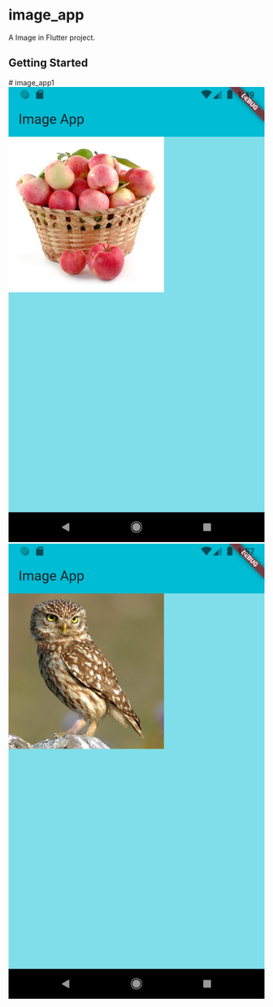 # image_app

A Image in Flutter project.

## Getting Started


#   i m a g e _ a p p 1 
 
![image alt ](https://github.com/mr-yashmaurya/image_app1/blob/d5b24d3cb8662d7fad0bd9eeed466395e9f18601/Screenshot_1754468393.png?raw=true)
![image alt ](https://github.com/mr-yashmaurya/image_app1/blob/d5b24d3cb8662d7fad0bd9eeed466395e9f18601/Screenshot_1754468825.png?raw=true) 
